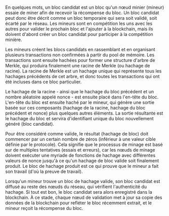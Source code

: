 En quelques mots, un bloc candidat est un bloc qu'un nœud minier (mineur) essaie de miner afin de recevoir la récompense du bloc. Un bloc candidat peut donc être décrit comme un bloc temporaire qui sera soit validé, soit écarté par le réseau. Les mineurs sont en compétition les uns avec les autres pour valider le prochain bloc et l'ajouter à la blockchain, mais ils doivent d'abord créer un bloc candidat pour participer à la compétition minière.

Les mineurs créent les blocs candidats en rassemblant et en organisant plusieurs transactions non confirmées à partir du pool de mémoire. Les transactions sont ensuite hachées pour former une structure d'arbre de Merkle, qui produira finalement une racine de Merkle (ou hachage de racine). La racine de Merkle est un hachage unique qui représente tous les hachages précédents de cet arbre, et donc toutes les transactions qui ont été incluses dans ce bloc particulier.

Le hachage de la racine - ainsi que le hachage du bloc précédent et un nombre aléatoire appelé nonce - est ensuite placé dans l'en-tête du bloc. L'en-tête du bloc est ensuite haché par le mineur, qui génère une sortie basée sur ces composants (hachage de la racine, hachage du bloc précédent et nonce) plus quelques autres éléments. La sortie résultante est le hachage du bloc et servira d'identifiant unique du bloc nouvellement généré (bloc candidat).

Pour être considéré comme valide, le résultat (hachage de bloc) doit commencer par un certain nombre de zéros (inférieur à une valeur cible définie par le protocole). Cela signifie que le processus de minage est basé sur de multiples tentatives (essais et erreurs), car les nœuds de minage doivent exécuter une myriade de fonctions de hachage avec différentes valeurs de nonce jusqu'à ce qu'un hachage de bloc valide soit finalement produit. Le bloc de hachage produit est ce qui prouve que le mineur a fait son travail (d'où la preuve de travail).

Lorsqu'un mineur trouve un bloc de hachage valide, son bloc candidat est diffusé au reste des nœuds du réseau, qui vérifient l'authenticité du hachage. Si tout est bon, le bloc candidat sera alors enregistré dans la blockchain. À ce stade, chaque nœud de validation met à jour sa copie des données de la blockchain pour refléter le bloc récemment extrait, et le mineur reçoit la récompense du bloc.